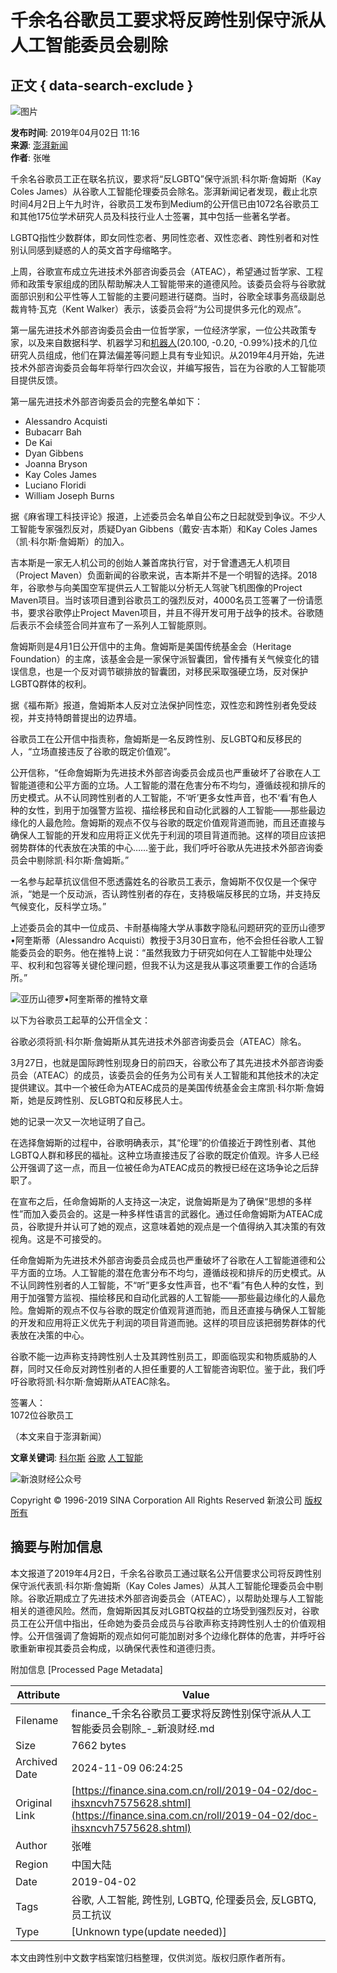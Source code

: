 # 千余名谷歌员工要求将反跨性别保守派从人工智能委员会剔除

## 正文 { data-search-exclude }


![图片](https://beacon.sina.com.cn/a.gif?noScript)

**发布时间**: 2019年04月02日 11:16  
**来源**: [澎湃新闻](https://www.thepaper.cn/newsDetail_forward_3239253)  
**作者**: 张唯

千余名谷歌员工正在联名抗议，要求将“反LGBTQ”保守派凯·科尔斯·詹姆斯（Kay Coles James）从谷歌人工智能伦理委员会除名。澎湃新闻记者发现，截止北京时间4月2日上午九时许，谷歌员工发布到Medium的公开信已由1072名谷歌员工和其他175位学术研究人员及科技行业人士签署，其中包括一些著名学者。

LGBTQ指性少数群体，即女同性恋者、男同性恋者、双性恋者、跨性别者和对性别认同感到疑惑的人的英文首字母缩略字。

上周，谷歌宣布成立先进技术外部咨询委员会（ATEAC），希望通过哲学家、工程师和政策专家组成的团队帮助解决人工智能带来的道德风险。该委员会将与谷歌就面部识别和公平性等人工智能的主要问题进行磋商。当时，谷歌全球事务高级副总裁肯特·瓦克（Kent Walker）表示，该委员会将“为公司提供多元化的观点”。

第一届先进技术外部咨询委员会由一位哲学家，一位经济学家，一位公共政策专家，以及来自数据科学、机器学习和[机器人](http://finance.sina.com.cn/realstock/company/sz300024/nc.shtml)(20.100, \-0.20, \-0.99%)技术的几位研究人员组成，他们在算法偏差等问题上具有专业知识。从2019年4月开始，先进技术外部咨询委员会每年将举行四次会议，并编写报告，旨在为谷歌的人工智能项目提供反馈。

第一届先进技术外部咨询委员会的完整名单如下：
- Alessandro Acquisti
- Bubacarr Bah
- De Kai
- Dyan Gibbens
- Joanna Bryson
- Kay Coles James
- Luciano Floridi
- William Joseph Burns

据《麻省理工科技评论》报道，上述委员会名单自公布之日起就受到争议。不少人工智能专家强烈反对，质疑Dyan Gibbens（戴安·吉本斯）和Kay Coles James（凯·科尔斯·詹姆斯）的加入。

吉本斯是一家无人机公司的创始人兼首席执行官，对于曾遭遇无人机项目（Project Maven）负面新闻的谷歌来说，吉本斯并不是一个明智的选择。2018年，谷歌参与向美国空军提供云人工智能以分析无人驾驶飞机图像的Project Maven项目。当时该项目遭到谷歌员工的强烈反对，4000名员工签署了一份请愿书，要求谷歌停止Project Maven项目，并且不得开发可用于战争的技术。谷歌随后表示不会续签合同并宣布了一系列人工智能原则。

詹姆斯则是4月1日公开信中的主角。詹姆斯是美国传统基金会（Heritage Foundation）的主席，该基金会是一家保守派智囊团，曾传播有关气候变化的错误信息，也是一个反对调节碳排放的智囊团，对移民采取强硬立场，反对保护LGBTQ群体的权利。

据《福布斯》报道，詹姆斯本人反对立法保护同性恋，双性恋和跨性别者免受歧视，并支持特朗普提出的边界墙。

谷歌员工在公开信中指责称，詹姆斯是一名反跨性别、反LGBTQ和反移民的人，“立场直接违反了谷歌的既定价值观”。

公开信称，“任命詹姆斯为先进技术外部咨询委员会成员也严重破坏了谷歌在人工智能道德和公平方面的立场。人工智能的潜在危害分布不均匀，遵循歧视和排斥的历史模式。从不认同跨性别者的人工智能，不‘听’更多女性声音，也不‘看’有色人种的女性，到用于加强警方监视、描绘移民和自动化武器的人工智能——那些最边缘化的人最危险。詹姆斯的观点不仅与谷歌的既定价值观背道而驰，而且还直接与确保人工智能的开发和应用将正义优先于利润的项目背道而驰。这样的项目应该把弱势群体的代表放在决策的中心……鉴于此，我们呼吁谷歌从先进技术外部咨询委员会中剔除凯·科尔斯·詹姆斯。”

一名参与起草抗议信但不愿透露姓名的谷歌员工表示，詹姆斯不仅仅是一个保守派，“她是一个反动派，否认跨性别者的存在，支持极端反移民的立场，并支持反气候变化，反科学立场。”

上述委员会的其中一位成员、卡耐基梅隆大学从事数字隐私问题研究的亚历山德罗•阿奎斯蒂（Alessandro Acquisti）教授于3月30日宣布，他不会担任谷歌人工智能委员会的职务。他在推特上说：“虽然我致力于研究如何在人工智能中处理公平、权利和包容等关键伦理问题，但我不认为这是我从事这项重要工作的合适场所。”

![亚历山德罗•阿奎斯蒂的推特文章](https://n.sinaimg.cn/translate/562/w1266h896/20190402/uZZC-hvcmeux4773342.png)

以下为谷歌员工起草的公开信全文：

谷歌必须将凯·科尔斯·詹姆斯从其先进技术外部咨询委员会（ATEAC）除名。

3月27日，也就是国际跨性别现身日的前四天，谷歌公布了其先进技术外部咨询委员会（ATEAC）的成员，该委员会的任务为公司有关人工智能和其他技术的决定提供建议。其中一个被任命为ATEAC成员的是美国传统基金会主席凯·科尔斯·詹姆斯，她是反跨性别、反LGBTQ和反移民人士。

她的记录一次又一次地证明了自己。

在选择詹姆斯的过程中，谷歌明确表示，其“伦理”的价值接近于跨性别者、其他LGBTQ人群和移民的福祉。这种立场直接违反了谷歌的既定价值观。许多人已经公开强调了这一点，而且一位被任命为ATEAC成员的教授已经在这场争论之后辞职了。

在宣布之后，任命詹姆斯的人支持这一决定，说詹姆斯是为了确保“思想的多样性”而加入委员会的。这是一种多样性语言的武器化。通过任命詹姆斯为ATEAC成员，谷歌提升并认可了她的观点，这意味着她的观点是一个值得纳入其决策的有效视角。这是不可接受的。

任命詹姆斯为先进技术外部咨询委员会成员也严重破坏了谷歌在人工智能道德和公平方面的立场。人工智能的潜在危害分布不均匀，遵循歧视和排斥的历史模式。从不认同跨性别者的人工智能，不“听”更多女性声音，也不“看”有色人种的女性，到用于加强警方监视、描绘移民和自动化武器的人工智能——那些最边缘化的人最危险。詹姆斯的观点不仅与谷歌的既定价值观背道而驰，而且还直接与确保人工智能的开发和应用将正义优先于利润的项目背道而驰。这样的项目应该把弱势群体的代表放在决策的中心。

谷歌不能一边声称支持跨性别人士及其跨性别员工，即面临现实和物质威胁的人群，同时又任命反对跨性别者的人担任重要的人工智能咨询职位。鉴于此，我们呼吁谷歌将凯·科尔斯·詹姆斯从ATEAC除名。

签署人：  
1072位谷歌员工

（本文来自于澎湃新闻）

**文章关键词**: [科尔斯](http://tags.finance.sina.com.cn/科尔斯) [谷歌](http://tags.finance.sina.com.cn/谷歌) [人工智能](http://tags.finance.sina.com.cn/人工智能)

![新浪财经公众号](https://n.sinaimg.cn/finance/home/article_880180.png)

Copyright © 1996-2019 SINA Corporation 
All Rights Reserved 新浪公司 [版权所有](http://www.sina.com.cn/intro/copyright.shtml)

## 摘要与附加信息

<!-- tcd_abstract -->
本文报道了2019年4月2日，千余名谷歌员工通过联名公开信要求公司将反跨性别保守派代表凯·科尔斯·詹姆斯（Kay Coles James）从其人工智能伦理委员会中剔除。谷歌近期成立了先进技术外部咨询委员会（ATEAC），以帮助处理与人工智能相关的道德风险。然而，詹姆斯因其反对LGBTQ权益的立场受到强烈反对，谷歌员工在公开信中指出，任命她为委员会成员与谷歌声称支持跨性别人士的价值观相悖。公开信强调了詹姆斯的观点如何可能加剧对多个边缘化群体的危害，并呼吁谷歌重新审视其委员会构成，以确保代表性和道德归责。
<!-- tcd_abstract_end -->

附加信息 [Processed Page Metadata]

| Attribute       | Value                                  |
|-----------------|----------------------------------------|
| Filename        | finance_千余名谷歌员工要求将反跨性别保守派从人工智能委员会剔除_-_新浪财经.md                             |
| Size            | 7662 bytes                           |
| Archived Date   | 2024-11-09 06:24:25                             |
| Original Link   | [https://finance.sina.com.cn/roll/2019-04-02/doc-ihsxncvh7575628.shtml](https://finance.sina.com.cn/roll/2019-04-02/doc-ihsxncvh7575628.shtml)                       |
| Author          | 张唯                               |
| Region          | 中国大陆                               |
| Date            | 2019-04-02                                 |
| Tags            | 谷歌, 人工智能, 跨性别, LGBTQ, 伦理委员会, 反LGBTQ, 员工抗议                                 |
| Type            | [Unknown type(update needed)]                                 |
<!-- tcd_table_end -->

本文由跨性别中文数字档案馆归档整理，仅供浏览。版权归原作者所有。
